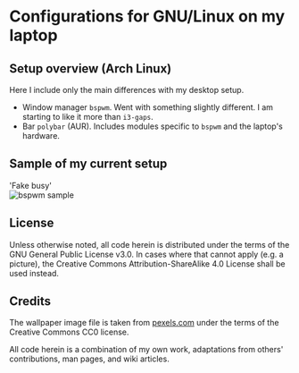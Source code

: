 # Configurations for GNU/Linux on my laptop

## Setup overview (Arch Linux)

Here I include only the main differences with my desktop setup.

- Window manager `bspwm`. Went with something slightly different. I am starting to like it more than `i3-gaps`.
- Bar `polybar` (AUR). Includes modules specific to `bspwm` and the laptop's hardware.

## Sample of my current setup

'Fake busy'  
![bspwm sample](https://raw.githubusercontent.com/protesilaos/dotfiles/master/Pictures/bspwm-sample.png)

## License

Unless otherwise noted, all code herein is distributed under the terms of the GNU General Public License v3.0. In cases where that cannot apply (e.g. a picture), the Creative Commons Attribution-ShareAlike 4.0 License shall be used instead.

## Credits

The wallpaper image file is taken from [pexels.com](https://www.pexels.com) under the terms of the Creative Commons CC0 license.

All code herein is a combination of my own work, adaptations from others' contributions, man pages, and wiki articles.
